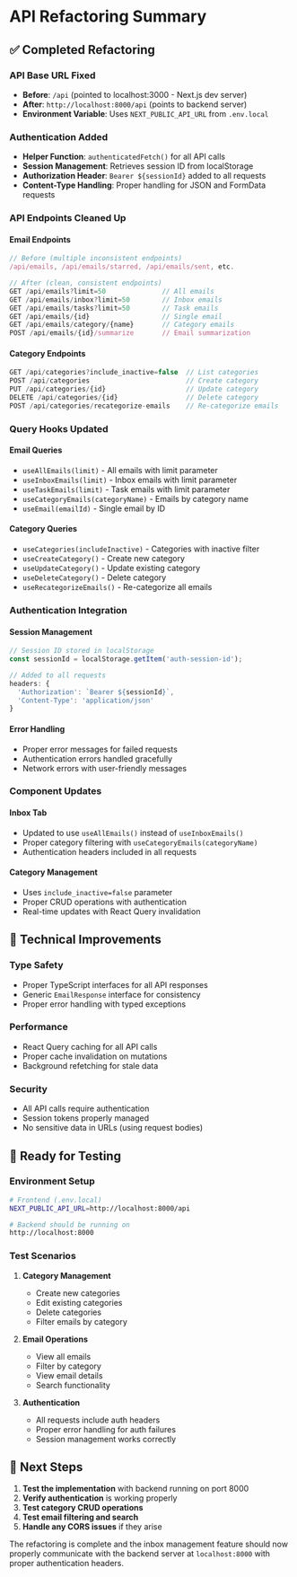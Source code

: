 # API Refactoring Summary

## ✅ **Completed Refactoring**

### **API Base URL Fixed**
- **Before**: `/api` (pointed to localhost:3000 - Next.js dev server)
- **After**: `http://localhost:8000/api` (points to backend server)
- **Environment Variable**: Uses `NEXT_PUBLIC_API_URL` from `.env.local`

### **Authentication Added**
- **Helper Function**: `authenticatedFetch()` for all API calls
- **Session Management**: Retrieves session ID from localStorage
- **Authorization Header**: `Bearer ${sessionId}` added to all requests
- **Content-Type Handling**: Proper handling for JSON and FormData requests

### **API Endpoints Cleaned Up**

#### **Email Endpoints**
```typescript
// Before (multiple inconsistent endpoints)
/api/emails, /api/emails/starred, /api/emails/sent, etc.

// After (clean, consistent endpoints)
GET /api/emails?limit=50              // All emails
GET /api/emails/inbox?limit=50        // Inbox emails  
GET /api/emails/tasks?limit=50        // Task emails
GET /api/emails/{id}                  // Single email
GET /api/emails/category/{name}       // Category emails
POST /api/emails/{id}/summarize       // Email summarization
```

#### **Category Endpoints**
```typescript
GET /api/categories?include_inactive=false  // List categories
POST /api/categories                        // Create category
PUT /api/categories/{id}                    // Update category
DELETE /api/categories/{id}                 // Delete category
POST /api/categories/recategorize-emails    // Re-categorize emails
```

### **Query Hooks Updated**

#### **Email Queries**
- `useAllEmails(limit)` - All emails with limit parameter
- `useInboxEmails(limit)` - Inbox emails with limit parameter  
- `useTaskEmails(limit)` - Task emails with limit parameter
- `useCategoryEmails(categoryName)` - Emails by category name
- `useEmail(emailId)` - Single email by ID

#### **Category Queries**
- `useCategories(includeInactive)` - Categories with inactive filter
- `useCreateCategory()` - Create new category
- `useUpdateCategory()` - Update existing category
- `useDeleteCategory()` - Delete category
- `useRecategorizeEmails()` - Re-categorize all emails

### **Authentication Integration**

#### **Session Management**
```typescript
// Session ID stored in localStorage
const sessionId = localStorage.getItem('auth-session-id');

// Added to all requests
headers: {
  'Authorization': `Bearer ${sessionId}`,
  'Content-Type': 'application/json'
}
```

#### **Error Handling**
- Proper error messages for failed requests
- Authentication errors handled gracefully
- Network errors with user-friendly messages

### **Component Updates**

#### **Inbox Tab**
- Updated to use `useAllEmails()` instead of `useInboxEmails()`
- Proper category filtering with `useCategoryEmails(categoryName)`
- Authentication headers included in all requests

#### **Category Management**
- Uses `include_inactive=false` parameter
- Proper CRUD operations with authentication
- Real-time updates with React Query invalidation

## 🔧 **Technical Improvements**

### **Type Safety**
- Proper TypeScript interfaces for all API responses
- Generic `EmailResponse` interface for consistency
- Proper error handling with typed exceptions

### **Performance**
- React Query caching for all API calls
- Proper cache invalidation on mutations
- Background refetching for stale data

### **Security**
- All API calls require authentication
- Session tokens properly managed
- No sensitive data in URLs (using request bodies)

## 🚀 **Ready for Testing**

### **Environment Setup**
```bash
# Frontend (.env.local)
NEXT_PUBLIC_API_URL=http://localhost:8000/api

# Backend should be running on
http://localhost:8000
```

### **Test Scenarios**
1. **Category Management**
   - Create new categories
   - Edit existing categories
   - Delete categories
   - Filter emails by category

2. **Email Operations**
   - View all emails
   - Filter by category
   - View email details
   - Search functionality

3. **Authentication**
   - All requests include auth headers
   - Proper error handling for auth failures
   - Session management works correctly

## 🎯 **Next Steps**

1. **Test the implementation** with backend running on port 8000
2. **Verify authentication** is working properly
3. **Test category CRUD operations**
4. **Test email filtering and search**
5. **Handle any CORS issues** if they arise

The refactoring is complete and the inbox management feature should now properly communicate with the backend server at `localhost:8000` with proper authentication headers.